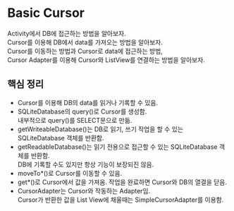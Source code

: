 # Basic Cursor
Activity에서 DB에 접근하는 방법을 알아보자.  
Cursor를 이용해 DB에서 data를 가져오는 방법을 알아보자.  
Cursor를 이동하는 방법과 Cursor로 data에 접근하는 방법,  
Cursor Adapter를 이용해 Cursor와 ListView를 연결하는 방법을 알아보자.

## 핵심 정리
- Cursor를 이용해 DB의 data를 읽거나 기록할 수 있음.
- SQLiteDatabase의 query()로 Cursor를 생성함.  
  내부적으로 query()를 SELECT문으로 만듦.
- getWriteableDatabase()는 DB로 읽기, 쓰기 작업을 할 수 있는 SQLiteDatabase 객체를 반환함.
- getReadableDatabase()는 읽기 전용으로 접근할 수 있는 SQLiteDatabase 객체를 반환함.  
  DB에 기록할 수도 있지만 항상 기능이 보장되진 않음.
- moveTo*()로 Cursor를 이동할 수 있음.
- get*()로 Cursor에서 값을 가져옴. 작업을 완료하면 Cursor와 DB의 열결을 닫음.
- CursorAdapter는 Cursor와 작동하는 Adapter임.  
  Cursor가 반환한 값을 List View에 채울때는 SimpleCursorAdapter를 이용함.